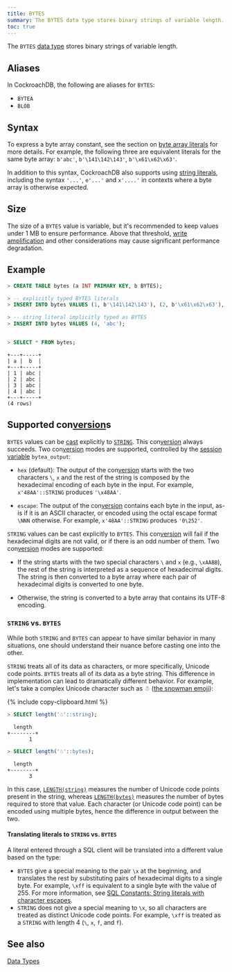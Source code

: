 ```yaml
---
title: BYTES
summary: The BYTES data type stores binary strings of variable length.
toc: true
---
```


The `BYTES` [data type](data-types.html) stores binary strings of variable length.


## Aliases

In CockroachDB, the following are aliases for `BYTES`:

- `BYTEA`
- `BLOB`

## Syntax

To express a byte array constant, see the section on
[byte array literals](sql-constants.html#byte-array-literals) for more
details. For example, the following three are equivalent literals for the same
byte array: `b'abc'`, `b'\141\142\143'`, `b'\x61\x62\x63'`.

In addition to this syntax, CockroachDB also supports using
[string literals](sql-constants.html#string-literals), including the
syntax `'...'`, `e'...'` and `x'....'` in contexts where a byte array
is otherwise expected.

## Size

The size of a `BYTES` value is variable, but it's recommended to keep values under 1 MB to ensure performance. Above that threshold, [write amplification](https://en.wikipedia.org/wiki/Write_amplification) and other considerations may cause significant performance degradation.  

## Example

~~~ sql
> CREATE TABLE bytes (a INT PRIMARY KEY, b BYTES);

> -- explicitly typed BYTES literals
> INSERT INTO bytes VALUES (1, b'\141\142\143'), (2, b'\x61\x62\x63'), (3, b'\141\x62\c');

> -- string literal implicitly typed as BYTES
> INSERT INTO bytes VALUES (4, 'abc');


> SELECT * FROM bytes;
~~~
~~~
+---+-----+
| a |  b  |
+---+-----+
| 1 | abc |
| 2 | abc |
| 3 | abc |
| 4 | abc |
+---+-----+
(4 rows)
~~~

## Supported con[version](cluster-settings.html#setting-version)s

`BYTES` values can be
[cast](data-types.html#data-type-con[version](cluster-settings.html#setting-version)s-and-casts) explicitly to
[`STRING`](string.html). This con[version](cluster-settings.html#setting-version) always succeeds. Two
con[version](cluster-settings.html#setting-version) modes are supported, controlled by the
[session variable](set-vars.html#supported-variables) `bytea_output`:

- `hex` (default): The output of the con[version](cluster-settings.html#setting-version) starts with the two
  characters `\`, `x` and the rest of the string is composed by the
  hexadecimal encoding of each byte in the input. For example,
  `x'48AA'::STRING` produces `'\x48AA'`.

- `escape`: The output of the con[version](cluster-settings.html#setting-version) contains each byte in the
  input, as-is if it is an ASCII character, or encoded using the octal
  escape format `\NNN` otherwise. For example, `x'48AA'::STRING`
  produces `'0\252'`.

`STRING` values can be cast explicitly to `BYTES`. This con[version](cluster-settings.html#setting-version)
will fail if the hexadecimal digits are not valid, or if there is an
odd number of them. Two con[version](cluster-settings.html#setting-version) modes are supported:

- If the string starts with the two special characters `\` and `x`
  (e.g., `\xAABB`), the rest of the string is interpreted as a sequence
  of hexadecimal digits. The string is then converted to a byte array
  where each pair of hexadecimal digits is converted to one byte.

- Otherwise, the string is converted to a byte array that contains its
  UTF-8 encoding.

### `STRING` vs. `BYTES`

While both `STRING` and `BYTES` can appear to have similar behavior in many situations, one should understand their nuance before casting one into the other.

`STRING` treats all of its data as characters, or more specifically, Unicode code points. `BYTES` treats all of its data as a byte string. This difference in implementation can lead to dramatically different behavior. For example, let's take a complex Unicode character such as ☃ ([the snowman emoji](https://emojipedia.org/snowman/)):

{% include copy-clipboard.html %}
~~~ sql
> SELECT length('☃'::string);
~~~

~~~
  length
+--------+
       1
~~~

~~~ sql
> SELECT length('☃'::bytes);
~~~
~~~
  length
+--------+
       3
~~~

In this case, [`LENGTH(string)`](functions-and-operators.html#string-and-byte-functions) measures the number of Unicode code points present in the string, whereas [`LENGTH(bytes)`](functions-and-operators.html#string-and-byte-functions) measures the number of bytes required to store that value. Each character (or Unicode code point) can be encoded using multiple bytes, hence the difference in output between the two.

#### Translating literals to `STRING` vs. `BYTES`

A literal entered through a SQL client will be translated into a different value based on the type:

+ `BYTES` give a special meaning to the pair `\x` at the beginning, and translates the rest by substituting pairs of hexadecimal digits to a single byte. For example, `\xff` is equivalent to a single byte with the value of 255. For more information, see [SQL Constants: String literals with character escapes](sql-constants.html#string-literals-with-character-escapes).
+ `STRING` does not give a special meaning to `\x`, so all characters are treated as distinct Unicode code points. For example, `\xff` is treated as a `STRING` with length 4 (`\`, `x`, `f`, and `f`).

## See also

[Data Types](data-types.html)
